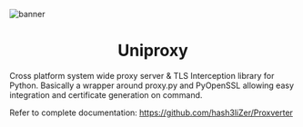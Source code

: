 ![banner](https://user-images.githubusercontent.com/29171692/126787146-54fd3b6c-883b-4990-8cef-ba8816584bc4.png)

<h1 align="center">Uniproxy</h1>
Cross platform system wide proxy server & TLS Interception library for Python. Basically a wrapper around proxy.py and PyOpenSSL allowing easy integration and certificate generation on command.

Refer to complete documentation: https://github.com/hash3liZer/Proxverter

